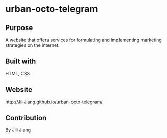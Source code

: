 # urban-octo-telegram
## Purpose
A website that offers services for formulating and implementing marketing strategies on the internet.
## Built with
HTML,
CSS
## Website
http://JiliJiang.github.io/urban-octo-telegram/
## Contribution
By Jili Jiang
